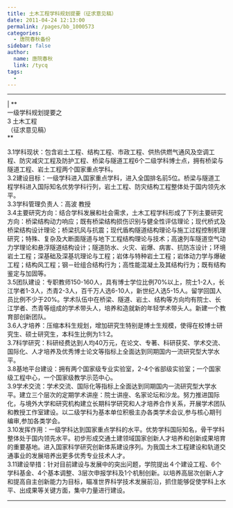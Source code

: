 ```yaml
---
title: 土木工程学科规划提要（征求意见稿）
date: 2011-04-24 12:13:00
permalink: /pages/bb_1000573
categories: 
  - 唐院春秋备份
sidebar: false
author: 
  name: 唐院春秋
  link: /tycq
tags: 
  - 
---
```


* * *

  
| **  
一级学科规划提要之  
3 土木工程  
（征求意见稿）  
**  
  
3.1学科现状：包含岩土工程、结构工程、市政工程、供热供燃气通风及空调工程、防灾减灾工程及防护工程、桥梁与隧道工程6个二级学科博士点，拥有桥梁与隧道工程、岩土工程两个国家重点学科。  
3.2建设目标：一级学科进入国家重点学科，进入全国排名前5位。桥梁与隧道工程学科进入国际知名优势学科行列，岩土工程、防灾结构工程整体处于国内领先水平。  
3.3学科管理负责人：高波 教授  
3.4主要研究方向：结合学科发展和社会需求，土木工程学科形成了下列主要研究方向：桥梁结构动力响应；既有桥梁结构损伤识别与健全性评估理论；现代桥式及桥梁结构设计理论；桥梁抗风与抗震；现代盾构隧道结构理论与施工过程控制机理研究；特殊、复杂及大断面隧道与地下工程结构理论与技术；高速列车隧道空气动力学理论和悬浮隧道结构设计；隧道防水、火灾、岩爆、病害、抗防冻设计；环境岩土工程；深基础及深基坑理论与工程；岩体与特种岩土工程；岩体动力学与爆破工程；结构风工程；钢－砼组合结构行为；高性能混凝土及其结构行为；既有结构鉴定与加固等。  
3.5团队建设：专职教师150-160人，具有博士学位比例70%以上，院士1-2人，长江学者1-3人，杰青2-3人，百千万人选6-10人，新世纪人选5-15人。留学回国人员比例不少于20%。学术队伍中在桥梁、隧道、岩土、结构等方向均有院士、长江学者、杰青等组成的学术带头人，培养和造就新的年轻学术带头人。新建一个教育部创新团队。  
3.6人才培养：压缩本科生规划，增加研究生特别是博士生规模，使得在校博士研究生、硕士研究生，本科生比例为1:1:2。  
3.7科学研究：科研经费达到人均40万元，在论文、专著、科研获奖、学术交流、国际化、人才培养及优秀博士论文等指标上全面达到同期国内一流研究型大学水平。  
3.8基地平台建设：拥有两个国家级专业实验室，2-4个省部级实验室；一个国家级工程中心，一个国家级教学示范中心。  
3.9学术交流：学术交流、国际化等指标上全面达到同期国内一流研究型大学水平。建立三个层次的定期学术讲座：院士讲座、名家论坛和沙龙。努力推进国际化，与境外大学和研究机构建立长期科学研究和人才培养合作关系，开展学术团队和教授工作室建设。以二级学科为基本单位积极主办各类学术会议,参与核心期刊编审,参加各类学会。  
3.10发挥作用：一级学科达到国家重点学科的水平。优势学科国际知名，骨干学科整体处于国内领先水平。初步形成交通土建领域国家创新人才培养和创新成果培育的重要基地。进入国家科学研究创新体系建设序列。为我国土木工程建设和轨道交通事业的发展培养出更多优秀专业技术人才。  
3.11建设举措：针对目前建设与发展中的突出问题，学院提出４个建设工程、6个学科基金、4个基本调整、3层次申报学科及1个机制创新。以培养高层次创新人才和提高自主创新能力为目标，瞄准世界科学技术发展前沿，抓住能够促使学科上水平、出成果等关键方面，集中力量进行建设。  
  
  
---